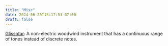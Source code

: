 ```yaml
---
title: "Misc"
date: 2024-06-25T15:17:53-07:00
draft: false
---
```


[Glissotar](https://glissonic.com/):
A non-electric woodwind instrument that has a continuous range of tones instead of discrete notes.